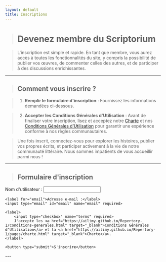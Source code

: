 ```yaml
---
layout: default
title: Inscriptions
---
```


> # Devenez membre du Scriptorium

> L'inscription est simple et rapide. En tant que membre, vous aurez accès à toutes les fonctionnalités du site, y compris la possibilité de publier vos œuvres, de commenter celles des autres, et de participer à des discussions enrichissantes.

---

> ## Comment vous inscrire ?

> 1. **Remplir le formulaire d'inscription** : Fournissez les informations demandées ci-dessous.

> 2. **Accepter les Conditions Générales d’Utilisation** : Avant de finaliser votre inscription, lisez et acceptez notre [Charte](charte.md) et nos [Conditions Générales d’Utilisation](conditions-generales.md) pour garantir une expérience conforme à nos règles communautaires.

> Une fois inscrit, connectez-vous pour explorer les histoires, publier vos propres écrits, et participer activement à la vie de notre communauté littéraire. Nous sommes impatients de vous accueillir parmi nous !

---

> ## Formulaire d'inscription

<form action="https://formspree.io/f/xrbzwqev" method="post">
    <label for="username">Nom d'utilisateur :</label>
    <input type="text" id="username" name="username" required>

    <label for="email">Adresse e-mail :</label>
    <input type="email" id="email" name="email" required>

    <label>
        <input type="checkbox" name="terms" required>
        J'accepte les <a href="https://ailimy.github.io/Repertory-1/conditions-generales.html" target="_blank">Conditions Générales d’Utilisation</a> et la <a href="https://ailimy.github.io/Repertory-1/pages/charte.html" target="_blank">Charte</a>.
    </label>

    <button type="submit">S'inscrire</button>
</form>
---
